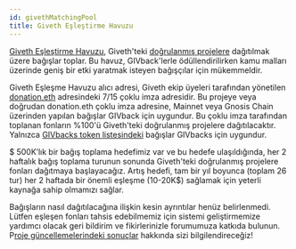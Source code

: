 ```yaml
---
id: givethMatchingPool
title: Giveth Eşleştirme Havuzu
---
```


[Giveth Eşleştirme Havuzu](https://giveth.io/project/Giveth-Matching-Pool-0), Giveth'teki [doğrulanmış projelere](/tr/dapps/projectVerification/) dağıtılmak üzere bağışlar toplar. Bu havuz, GIVback'lerle ödüllendirilirken kamu malları üzerinde geniş bir etki yaratmak isteyen bağışçılar için mükemmeldir.

Giveth Eşleşme Havuzu alıcı adresi, Giveth ekip üyeleri tarafından yönetilen [donation.eth](https://etherscan.io/address/0x6e8873085530406995170da467010565968c7c62) adresindeki 7/15 çoklu imza adresidir. Bu projeye veya doğrudan donation.eth çoklu imza adresine, Mainnet veya Gnosis Chain üzerinden yapılan bağışlar GIVback için uygundur. Bu çoklu imza tarafından toplanan fonların %100'ü Giveth'teki doğrulanmış projelere dağıtılacaktır. Yalnızca [GIVbacks token listesindeki](https://forum.giveth.io/t/givbacks-token-list/253) bağışlar GIVbacks için uygundur.

$ 500K’lık bir bağış toplama hedefimiz var ve bu hedefe ulaşıldığında, her 2 haftalık bağış toplama turunun sonunda Giveth'teki doğrulanmış projelere fonları dağıtmaya başlayacağız. Artış hedefi, tam bir yıl boyunca (toplam 26 tur) her 2 haftada bir önemli eşleşme (10-20K$) sağlamak için yeterli kaynağa sahip olmamızı sağlar.

Bağışların nasıl dağıtılacağına ilişkin kesin ayrıntılar henüz belirlenmedi. Lütfen eşleşen fonları tahsis edebilmemiz için sistemi geliştirmemize yardımcı olacak geri bildirim ve fikirlerinizle forumumuza katkıda bulunun.  P[roje güncellemelerindeki sonuçlar](https://giveth.io/project/Giveth-Matching-Pool-0) hakkında sizi bilgilendireceğiz!